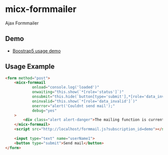 # micx-formmailer
Ajax Formmailer

## Demo

- [Boostrap5 usage demo](www/demo/bootstrap5.html)


## Usage Example


```html
<form method="post">
    <micx-formmail
            onload="console.log('loaded')"
            onwaiting="this.show(`*[role='status']`)"
            onsubmit="this.hide(`button[type='submit'],*[role='data_invalid']`);this.show(`*[role='success']`)"
            oninvalid="this.show(`*[role='data_invalid']`)"
            onerror="alert('Couldnt send mail');"
            debug="yes"
    >
        <div class="alert alert-danger">The mailing function is currently not available!</div>
    </micx-formmail>
    <script src="http://localhost/formmail.js?subscription_id=demo"></script>
    
    <input type="text" name="userName1">
    <button type="submit">Send mail</button>
</form>
```



